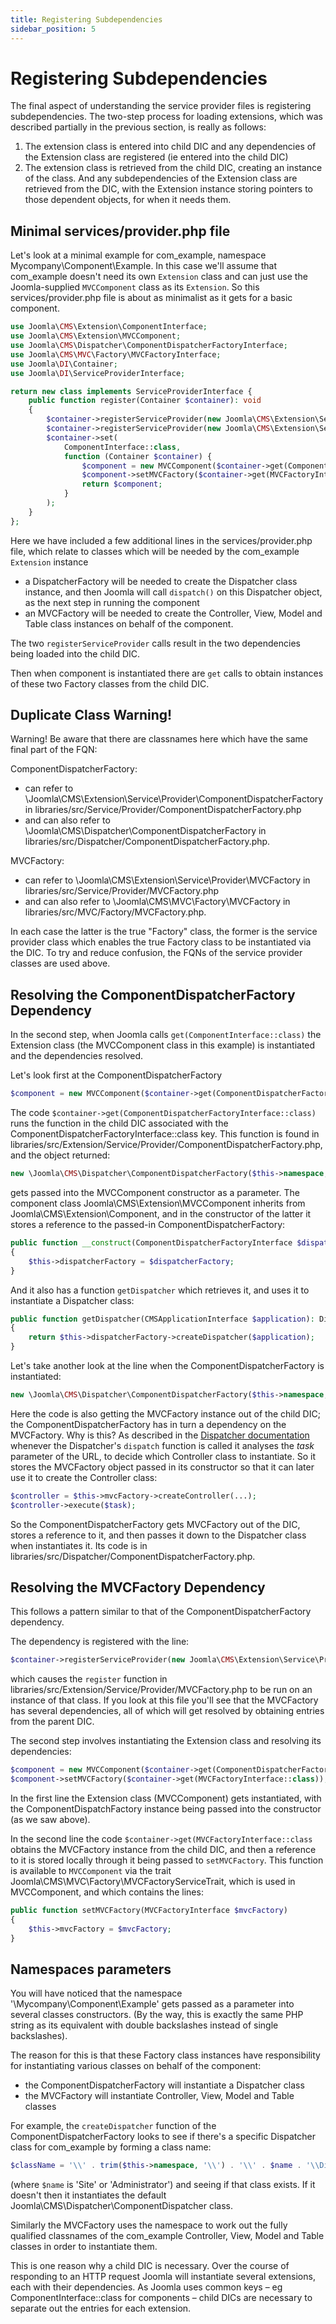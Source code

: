 ```yaml
---
title: Registering Subdependencies
sidebar_position: 5
---
```

# Registering Subdependencies
The final aspect of understanding the service provider files is registering subdependencies. The two-step process for loading extensions, which was described partially in the previous section, is really as follows:
1. The extension class is entered into child DIC and any dependencies of the Extension class are registered (ie entered into the child DIC)
2. The extension class is retrieved from the child DIC, creating an instance of the class. And any subdependencies of the Extension class are retrieved from the DIC, with the Extension instance storing pointers to those dependent objects, for when it needs them. 

## Minimal services/provider.php file
Let's look at a minimal example for com_example, namespace Mycompany\Component\Example. In this case we'll assume that com_example doesn't need its own `Extension` class and can just use the Joomla-supplied `MVCComponent` class as its `Extension`. So this services/provider.php file is about as minimalist as it gets for a basic component.
```php
use Joomla\CMS\Extension\ComponentInterface;
use Joomla\CMS\Extension\MVCComponent;
use Joomla\CMS\Dispatcher\ComponentDispatcherFactoryInterface;
use Joomla\CMS\MVC\Factory\MVCFactoryInterface;
use Joomla\DI\Container;
use Joomla\DI\ServiceProviderInterface;

return new class implements ServiceProviderInterface {
    public function register(Container $container): void 
    {
        $container->registerServiceProvider(new Joomla\CMS\Extension\Service\Provider\ComponentDispatcherFactory('\\Mycompany\\Component\\Example'));
        $container->registerServiceProvider(new Joomla\CMS\Extension\Service\Provider\MVCFactory('\\Mycompany\\Component\\Example'));
        $container->set(
            ComponentInterface::class,
            function (Container $container) {
                $component = new MVCComponent($container->get(ComponentDispatcherFactoryInterface::class));
                $component->setMVCFactory($container->get(MVCFactoryInterface::class));
                return $component;
            }
        );
    }
};
```
Here we have included a few additional lines in the services/provider.php file, which relate to classes which will be needed by the com_example `Extension` instance
- a DispatcherFactory will be needed to create the Dispatcher class instance, and then Joomla will call `dispatch()` on this Dispatcher object, as the next step in running the component
- an MVCFactory will be needed to create the Controller, View, Model and Table class instances on behalf of the component.

The two `registerServiceProvider` calls result in the two dependencies being loaded into the child DIC.

Then when component is instantiated there are `get` calls to obtain instances of these two Factory classes from the child DIC. 

## Duplicate Class Warning!
Warning! Be aware that there are classnames here which have the same final part of the FQN:

ComponentDispatcherFactory:
- can refer to  \Joomla\CMS\Extension\Service\Provider\ComponentDispatcherFactory in libraries/src/Service/Provider/ComponentDispatcherFactory.php 
- and can also refer to \Joomla\CMS\Dispatcher\ComponentDispatcherFactory in libraries/src/Dispatcher/ComponentDispatcherFactory.php.

MVCFactory:
- can refer to \Joomla\CMS\Extension\Service\Provider\MVCFactory in libraries/src/Service/Provider/MVCFactory.php 
- and can also refer to \Joomla\CMS\MVC\Factory\MVCFactory in libraries/src/MVC/Factory/MVCFactory.php.

In each case the latter is the true "Factory" class, the former is the service provider class which enables the true Factory class to be instantiated via the DIC. To try and reduce confusion, the FQNs of the service provider classes are used above.

## Resolving the ComponentDispatcherFactory Dependency
In the second step, when Joomla calls `get(ComponentInterface::class)` the Extension class (the MVCComponent class in this example) is instantiated and the dependencies resolved. 

Let's look first at the ComponentDispatcherFactory
```php
$component = new MVCComponent($container->get(ComponentDispatcherFactoryInterface::class));
```
The code `$container->get(ComponentDispatcherFactoryInterface::class)` runs the function in the child DIC associated with the ComponentDispatcherFactoryInterface::class key. This function is found in libraries/src/Extension/Service/Provider/ComponentDispatcherFactory.php, and the object returned:
```php
new \Joomla\CMS\Dispatcher\ComponentDispatcherFactory($this->namespace, $container->get(MVCFactoryInterface::class))
```
gets passed into the MVCComponent constructor as a parameter. The component class Joomla\CMS\Extension\MVCComponent inherits from Joomla\CMS\Extension\Component, and in the constructor of the latter it stores a reference to the passed-in ComponentDispatcherFactory:
```php
public function __construct(ComponentDispatcherFactoryInterface $dispatcherFactory)
{
    $this->dispatcherFactory = $dispatcherFactory;
}
```
And it also has a function `getDispatcher` which retrieves it, and uses it to instantiate a Dispatcher class:
```php
public function getDispatcher(CMSApplicationInterface $application): DispatcherInterface
{
    return $this->dispatcherFactory->createDispatcher($application);
}
```
Let's take another look at the line when the ComponentDispatcherFactory is instantiated:
```php
new \Joomla\CMS\Dispatcher\ComponentDispatcherFactory($this->namespace, $container->get(MVCFactoryInterface::class))
```
Here the code is also getting the MVCFactory instance out of the child DIC; the ComponentDispatcherFactory has in turn a dependency on the MVCFactory. Why is this? As described in the [Dispatcher documentation](../extension-and-dispatcher/dispatcher-component.md) whenever the Dispatcher's `dispatch` function is called it analyses the *task* parameter of the URL, to decide which Controller class to instantiate. So it stores the MVCFactory object passed in its constructor so that it can later use it to create the Controller class:
```php
$controller = $this->mvcFactory->createController(...);
$controller->execute($task);
```
So the ComponentDispatcherFactory gets MVCFactory out of the DIC, stores a reference to it, and then passes it down to the Dispatcher class when instantiates it. Its code is in libraries/src/Dispatcher/ComponentDispatcherFactory.php.

## Resolving the MVCFactory Dependency
This follows a pattern similar to that of the ComponentDispatcherFactory dependency.

The dependency is registered with the line:
```php
$container->registerServiceProvider(new Joomla\CMS\Extension\Service\Provider\MVCFactory('\\Mycompany\\Component\\Example'));
```
which causes the `register` function in libraries/src/Extension/Service/Provider/MVCFactory.php to be run on an instance of that class. If you look at this file you'll see that the MVCFactory has several dependencies, all of which will get resolved by obtaining entries from the parent DIC.

The second step involves instantiating the Extension class and resolving its dependencies:
```php
$component = new MVCComponent($container->get(ComponentDispatcherFactoryInterface::class));
$component->setMVCFactory($container->get(MVCFactoryInterface::class));
```
In the first line the Extension class (MVCComponent) gets instantiated, with the ComponentDispatchFactory instance being passed into the constructor (as we saw above).

In the second line the code `$container->get(MVCFactoryInterface::class` obtains the MVCFactory instance from the child DIC, and then a reference to it is stored locally through it being passed to `setMVCFactory`. This function is available to `MVCComponent` via the trait Joomla\CMS\MVC\Factory\MVCFactoryServiceTrait, which is used in MVCComponent, and which contains the lines:
```php
public function setMVCFactory(MVCFactoryInterface $mvcFactory)
{
    $this->mvcFactory = $mvcFactory;
}
```
## Namespaces parameters
You will have noticed that the namespace '\Mycompany\Component\Example' gets passed as a parameter into several classes constructors. (By the way, this is exactly the same PHP string as its equivalent with double backslashes instead of single backslashes).

The reason for this is that these Factory class instances have responsibility for instantiating various classes on behalf of the component: 
- the ComponentDispatcherFactory will instantiate a Dispatcher class
- the MVCFactory will instantiate Controller, View, Model and Table classes

For example, the `createDispatcher` function of the ComponentDispatcherFactory looks to see if there's a specific Dispatcher class for com_example by forming a class name:
```php
$className = '\\' . trim($this->namespace, '\\') . '\\' . $name . '\\Dispatcher\\Dispatcher';
```
(where `$name` is 'Site' or 'Administrator') and seeing if that class exists. If it doesn't then it instantiates the default Joomla\CMS\Dispatcher\ComponentDispatcher class. 

Similarly the MVCFactory uses the namespace to work out the fully qualified classnames of the com_example Controller, View, Model and Table classes in order to instantiate them. 

This is one reason why a child DIC is necessary. Over the course of responding to an HTTP request Joomla will instantiate several extensions, each with their dependencies. As Joomla uses common keys – eg ComponentInterface::class for components – child DICs are necessary to separate out the entries for each extension.